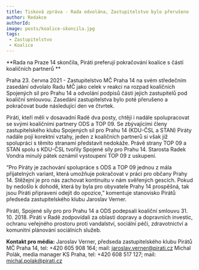 ```yaml
---
title: Tisková zpráva - Rada odvolána, Zastupitelstvo bylo přerušeno 
author: Redakce
authorId: 
image: posts/koalice-skoncila.jpg
tags: 
 - Zastupitelstvo
 - Koalice
---
```


**Rada na Praze 14 skončila, Piráti preferují pokračování koalice s částí koaličních partnerů **

Praha 23. června 2021 - Zastupitelstvo MČ Praha 14 na svém středečním zasedání odvolalo Radu MČ jako celek v reakci na rozpad koaličních Spojených sil pro Prahu 14 a odvolání podpisů části jejich zastupitelů pod koaliční smlouvou. Zasedání zastupitelstva bylo poté přerušeno a pokračovat bude následující den ve čtvrtek.

Piráti, kteří měli v dosavadní Radě dva posty, chtějí i nadále spolupracovat se svými koaličními partnery ODS a TOP 09. Se zbývajícími členy zastupitelského klubu Spojených sil pro Prahu 14 (KDU-ČSL a STAN) Piráty nadále pojí korektní vztahy, jeden z koaličních partnerů si však již spolupráci s těmito stranami představit nedokáže. Právě strany TOP 09 a STAN spolu s KDU-ČSL tvořily Spojené síly pro Prahu 14. Starosta Radek Vondra minulý pátek oznámil vystoupení TOP 09 z uskupení. 

“Pro Piráty je zachování spolupráce s ODS a TOP 09 jednou z mála přijatelných variant, která umožňuje pokračovat v práci pro občany Prahy 14. Stěžejní je pro nás zachovat kontinuitu v nám svěřených gescích. Pokud by nedošlo k dohodě, která by byla pro obyvatele Prahy 14 prospěšná, tak jsou Piráti připraveni odejít do opozice,” komentuje stanovisko Pirátů předseda zastupitelského klubu Jaroslav Verner. 

Piráti, Spojené síly pro pro Prahu 14 a ODS podepsali koaliční smlouvu 31. 10. 2018. Piráti v Radě zodpovídali za oblasti dopravy a dopravních investic, ochranu veřejného prostoru proti vandalství, sociální péči, zdravotnictví a komunitní plánování sociálních služeb.

**Kontakt pro média:**
Jaroslav Verner, předseda zastupitelského klubu Pirátů MČ Praha 14, tel: +420 605 908 164; mail: jaroslav.verner@pirati.cz
Michal Polák, media manager KS Praha, tel: +420 608 517 127; mail: michal.polak@pirati.cz

